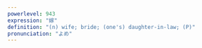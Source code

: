 ```yaml
---
powerlevel: 943
expression: "嫁"
definition: "(n) wife; bride; (one's) daughter-in-law; (P)"
pronunciation: "よめ"
---
```

